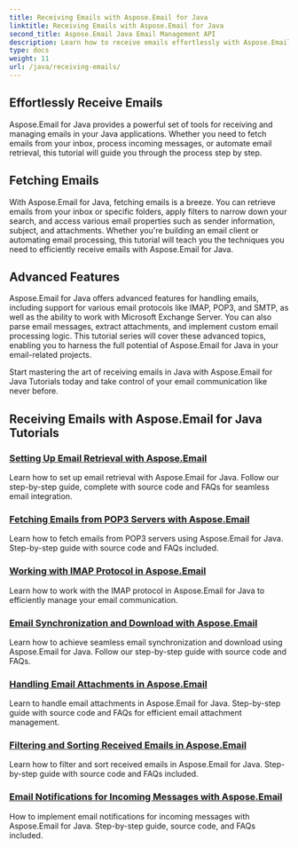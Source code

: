 ```yaml
---
title: Receiving Emails with Aspose.Email for Java
linktitle: Receiving Emails with Aspose.Email for Java
second_title: Aspose.Email Java Email Management API
description: Learn how to receive emails effortlessly with Aspose.Email for Java Tutorials. Start managing your inbox like a pro!
type: docs
weight: 11
url: /java/receiving-emails/
---
```


## Effortlessly Receive Emails

Aspose.Email for Java provides a powerful set of tools for receiving and managing emails in your Java applications. Whether you need to fetch emails from your inbox, process incoming messages, or automate email retrieval, this tutorial will guide you through the process step by step.

## Fetching Emails

With Aspose.Email for Java, fetching emails is a breeze. You can retrieve emails from your inbox or specific folders, apply filters to narrow down your search, and access various email properties such as sender information, subject, and attachments. Whether you're building an email client or automating email processing, this tutorial will teach you the techniques you need to efficiently receive emails with Aspose.Email for Java.

## Advanced Features

Aspose.Email for Java offers advanced features for handling emails, including support for various email protocols like IMAP, POP3, and SMTP, as well as the ability to work with Microsoft Exchange Server. You can also parse email messages, extract attachments, and implement custom email processing logic. This tutorial series will cover these advanced topics, enabling you to harness the full potential of Aspose.Email for Java in your email-related projects.

Start mastering the art of receiving emails in Java with Aspose.Email for Java Tutorials today and take control of your email communication like never before.

## Receiving Emails with Aspose.Email for Java Tutorials
### [Setting Up Email Retrieval with Aspose.Email](./setting-up-email-retrieval/)
Learn how to set up email retrieval with Aspose.Email for Java. Follow our step-by-step guide, complete with source code and FAQs for seamless email integration.
### [Fetching Emails from POP3 Servers with Aspose.Email](./fetching-emails-from-pop3-servers/)
 Learn how to fetch emails from POP3 servers using Aspose.Email for Java. Step-by-step guide with source code and FAQs included.
### [Working with IMAP Protocol in Aspose.Email](./working-with-imap-protocol/)
Learn how to work with the IMAP protocol in Aspose.Email for Java to efficiently manage your email communication.
### [Email Synchronization and Download with Aspose.Email](./email-synchronization-and-download/)
Learn how to achieve seamless email synchronization and download using Aspose.Email for Java. Follow our step-by-step guide with source code and FAQs. 
### [Handling Email Attachments in Aspose.Email](./handling-email-attachments/)
Learn to handle email attachments in Aspose.Email for Java. Step-by-step guide with source code and FAQs for efficient email attachment management.
### [Filtering and Sorting Received Emails in Aspose.Email](./filtering-and-sorting-received-emails/)
Learn how to filter and sort received emails in Aspose.Email for Java. Step-by-step guide with source code and FAQs included.
### [Email Notifications for Incoming Messages with Aspose.Email](./email-notifications-for-incoming-messages/)
 How to implement email notifications for incoming messages with Aspose.Email for Java. Step-by-step guide, source code, and FAQs included. 
